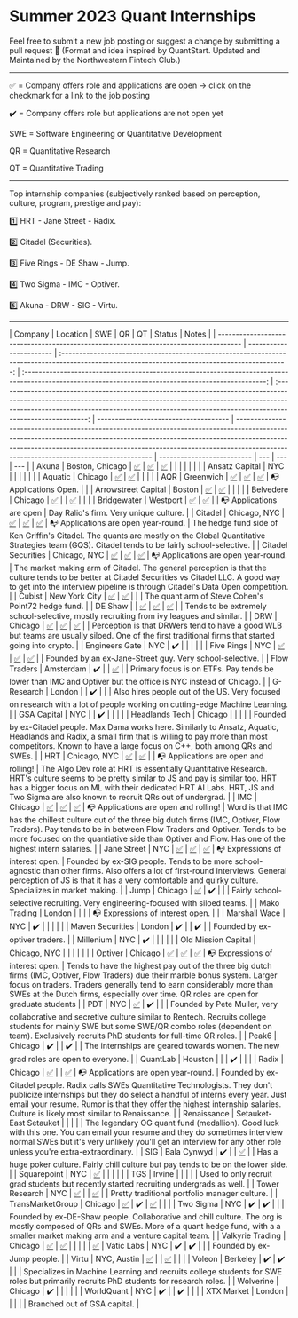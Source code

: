 # Summer 2023 Quant Internships

Feel free to submit a new job posting or suggest a change by submitting a pull request 🙏
(Format and idea inspired by QuantStart. Updated and Maintained by the Northwestern Fintech Club.)

---

✅ = Company offers role and applications are open → click on the checkmark for a link to the job posting

✔️ = Company offers role but applications are not open yet

SWE = Software Engineering or Quantitative Development

QR = Quantitative Research

QT = Quantitative Trading

---

Top internship companies (subjectively ranked based on perception, culture, program, prestige and pay):

1️⃣ HRT - Jane Street - Radix.

2️⃣ Citadel (Securities).

3️⃣ Five Rings - DE Shaw - Jump.

4️⃣ Two Sigma - IMC - Optiver.

5️⃣ Akuna - DRW - SIG - Virtu.

---

| Company                                                                              | Location                |                                                                       SWE                                                                       |                                                                          QR                                                                          |                                                                                                                                  QT                                                                                                                                   | Status                                | Notes                                                                                                                                                                                                                                                                                            |
| ------------------------------------------------------------------------------------ | ----------------------- | :---------------------------------------------------------------------------------------------------------------------------------------------: | :--------------------------------------------------------------------------------------------------------------------------------------------------: | :-------------------------------------------------------------------------------------------------------------------------------------------------------------------------------------------------------------------------------------------------------------------: | ------------------------------------- | ------------------------------------------------------------------------------------------------------------------------------------------------------------------------------------------------------------------------------------------------------------------------------------------------ | -------------------------- | --- | --- | --- |
| Akuna                                                                                | Boston, Chicago         |                                            [✅](https://akunacapital.com/job-details?gh_jid=4269930)                                            |                                              [✅](https://akunacapital.com/job-details?gh_jid=4217954)                                               |                                                                                                       [✅](https://akunacapital.com/job-details?gh_jid=4218021)                                                                                                       |                                       |                                                                                                                                                                                                                                                                                                  |                            |     |     |     |
| Ansatz Capital                                                                       | NYC                     |                                                                                                                                                 |                                                                                                                                                      |                                                                                                                                                                                                                                                                       |                                       |                                                                                                                                                                                                                                                                                                  |
| Aquatic                                                                              | Chicago                 |                                   [✅](https://boards.greenhouse.io/aquaticcapitalmanagement/jobs/6314153002)                                   |                                     [✅](https://boards.greenhouse.io/aquaticcapitalmanagement/jobs/6309879002)                                      |                                                                                                                                                                                                                                                                       |                                       |                                                                                                                                                                                                                                                                                                  |
| AQR                                                                                  | Greenwich               | [✅](https://careers.aqr.com/jobs/university-open-positions/greenwich-ct/2023-portfolio-implementation-summer-analyst/4350057?gh_jid=4350057#/) | [✅](https://careers.aqr.com/jobs/university-open-positions/greenwich-ct/2023-trading-and-portfolio-finance-summer-analyst/4350064?gh_jid=4350064#/) | [✅](<[https://careers.aqr.com/jobs/university-open-positions/greenwich-ct/2022-summer-internship-express-interest/2194349?lang=en_us#/](https://careers.aqr.com/jobs/university-open-positions/greenwich-ct/2023-research-summer-analyst/4350040?gh_jid=4350040#/)>) | 📭 Applications Open.                 |                                                                                                                                                                                                                                                                                                  |
| Arrowstreet Capital                                                                  | Boston                  |        [✅](https://arrowstreetcapital.wd5.myworkdayjobs.com/en-US/Arrowstreet/details/Quantitative-Developer-Intern--Summer-2023_R704)         |      [✅](https://arrowstreetcapital.wd5.myworkdayjobs.com/en-US/Arrowstreet/details/Investment-Processes-Associate-Intern---Summer-2023_R712)       |                                                                                                                                                                                                                                                                       |                                       |                                                                                                                                                                                                                                                                                                  |
| Belvedere                                                                            | Chicago                 |                                [✅](https://jobs.lever.co/belvederetrading/5098c277-d2a6-41eb-ab9c-b80ded219154)                                |                                                                                                                                                      |                                                                                           [✅](https://jobs.lever.co/belvederetrading/eac56350-0f92-414d-8f22-2afbe57d3c61)                                                                                           |                                       |                                                                                                                                                                                                                                                                                                  |
| Bridgewater                                                                          | Westport                |                                        [✅](https://boards.greenhouse.io/bridgewater89/jobs/5830071002)                                         |                                           [✅](https://boards.greenhouse.io/bridgewater89/jobs/6204813002)                                           |                                                                                                                                                                                                                                                                       | 📭 Applications are open              | Day Ralio's firm. Very unique culture.                                                                                                                                                                                                                                                           |
| Citadel                                                                              | Chicago, NYC            |                                   [✅](https://www.citadel.com/careers/details/software-engineer-intern-us/)                                    |                                   [✅](https://www.citadel.com/careers/details/quantitative-researcher-intern-us/)                                   |                                                                                         [✅](https://www.citadelsecurities.com/careers/details/investment-trading-intern-us/)                                                                                         | 📭 Applications are open year-round.  | The hedge fund side of Ken Griffin's Citadel. The quants are mostly on the Global Quantitative Strategies team (GQS). Citadel tends to be fairly school-selective.                                                                                                                               |
| Citadel Securities                                                                   | Chicago, NYC            |                              [✅](https://www.citadelsecurities.com/careers/details/software-engineer-intern-us/)                               |                              [✅](https://www.citadelsecurities.com/careers/details/quantitative-researcher-intern-us/)                              |                                                                                         [✅](https://www.citadelsecurities.com/careers/details/investment-trading-intern-us/)                                                                                         | 📭 Applications are open year-round.  | The market making arm of Citadel. The general perception is that the culture tends to be better at Citadel Securities vs Citadel LLC. A good way to get into the interview pipeline is through Citadel's Data Open competition.                                                                  |
| Cubist                                                                               | New York City           | [✅](https://careers.point72.com/CSJobDetail?jobName=summer-2023-quantitative-developer-internship&jobCode=CSS-0010069&retURL=/CSCareerSearch)  |    [✅](https://careers.point72.com/CSJobDetail?jobName=summer-2023-quantitative-research-internship&jobCode=CSS-0010068&retURL=/CSCareerSearch)     |                                                                                                                                                                                                                                                                       |                                       | The quant arm of Steve Cohen's Point72 hedge fund.                                                                                                                                                                                                                                               |
| DE Shaw                                                                              |                         |                                  [✅](https://www.deshaw.com/careers/software-developer-intern-new-york-4470)                                   |                                    [✅](https://www.deshaw.com/careers/quantitative-analyst-intern-new-york-4469)                                    |                                                                                             [✅](https://www.deshaw.com/careers/proprietary-trading-intern-new-york-4451)                                                                                             |                                       | Tends to be extremely school-selective, mostly recruiting from ivy leagues and similar.                                                                                                                                                                                                          |
| DRW                                                                                  | Chicago                 |                                    [✅](https://drw.com/work-at-drw/job/software-developer-intern-2302636/)                                     |                                     [✅](https://drw.com/work-at-drw/job/quantitative-research-intern-2301002/)                                      |                                                                                          [✅](https://drw.com/work-at-drw/job/quantitative-trading-analyst-intern-2302675/)                                                                                           |                                       | Perception is that DRWers tend to have a good WLB but teams are usually siloed. One of the first traditional firms that started going into crypto.                                                                                                                                               |
| Engineers Gate                                                                       | NYC                     |                                                                       ✔️                                                                        |                                                                                                                                                      |                                                                                                                                                                                                                                                                       |                                       |                                                                                                                                                                                                                                                                                                  |
| Five Rings                                                                           | NYC                     |       [✅](https://fiverings.avature.net/careers/FolderDetail/New-York-New-York-United-States-Software-Developer-Intern-Summer-2023/595)        |       [✅](https://fiverings.avature.net/careers/FolderDetail/New-York-New-York-United-States-Quantitative-Researcher-Intern-Summer-2023/599)        |                                                                 [✅](https://fiverings.avature.net/careers/FolderDetail/New-York-New-York-United-States-Quantitative-Trading-Intern-Summer-2023/586)                                                                  |                                       | Founded by an ex-Jane-Street guy. Very school-selective.                                                                                                                                                                                                                                         |
| Flow Traders                                                                         | Amsterdam               |                                                                       ✔️                                                                        |                                                                                                                                                      |                                                                                      [✅](https://www.flowtraders.com/careers/jobs/trading/new-york/trading-intern-summer-2023)                                                                                       |                                       | Primary focus is on ETFs. Pay tends be lower than IMC and Optiver but the office is NYC instead of Chicago.                                                                                                                                                                                      |
| G-Research                                                                           | London                  |                                                                                                                                                 |                                                                          ✔️                                                                          |                                                                                                                                                                                                                                                                       |                                       | Also hires people out of the US. Very focused on research with a lot of people working on cutting-edge Machine Learning.                                                                                                                                                                         |
| GSA Capital                                                                          | NYC                     |                                                                                                                                                 |                                                                          ✔️                                                                          |                                                                                                                                                                                                                                                                       |                                       |                                                                                                                                                                                                                                                                                                  |
| Headlands Tech                                                                       | Chicago                 |                                                                                                                                                 |                                                                                                                                                      |                                                                                                                                                                                                                                                                       |                                       | Founded by ex-Citadel people. Max Dama works here. Similarly to Ansatz, Aquatic, Headlands and Radix, a small firm that is willing to pay more than most competitors. Known to have a large focus on C++, both among QRs and SWEs.                                                               |
| HRT                                                                                  | Chicago, NYC            |                                 [✅](https://www.hudsonrivertrading.com/careers/job/?gh_jid=4455026&req_id=312)                                 |                                   [✅](https://www.hudsonrivertrading.com/careers/job/?gh_jid=3520408&req_id=128)                                    |                                                                                                                                                                                                                                                                       | 📭 Applications are open and rolling! | The Algo Dev role at HRT is essentially Quantitative Research. HRT's culture seems to be pretty similar to JS and pay is similar too. HRT has a bigger focus on ML with their dedicated HRT AI Labs. HRT, JS and Two Sigma are also known to recruit QRs out of undergrad.                       |
| IMC                                                                                  | Chicago                 |                             [✅](https://careers.imc.com/us/en/job/REQ-01961/Software-Engineer-Intern-Summer-2023)                              |                                 [✅](https://careers.imc.com/us/en/job/REQ-01962/Quant-Research-Intern-Summer-2023)                                  |                                                  [✅](<[https://careers.imc.com/us/en/job/REQ-01185/Quant-Trader-Intern-Summer-2022](https://careers.imc.com/us/en/job/REQ-01963/Quant-Trader-Intern-Summer-2023)>)                                                   | 📭 Applications are open and rolling! | Word is that IMC has the chillest culture out of the three big dutch firms (IMC, Optiver, Flow Traders). Pay tends to be in between Flow Traders and Optiver. Tends to be more focused on the quantiative side than Optiver and Flow. Has one of the highest intern salaries.                    |
| Jane Street                                                                          | NYC                     |                                     [✅](https://www.janestreet.com/join-jane-street/position/6213528002/)                                      |                                        [✅](https://www.janestreet.com/join-jane-street/position/6249103002/)                                        |                                                                                                [✅](https://www.janestreet.com/join-jane-street/position/6301678002/)                                                                                                 | 📭 Expressions of interest open.      | Founded by ex-SIG people. Tends to be more school-agnostic than other firms. Also offers a lot of first-round interviews. General perception of JS is that it has a very comfortable and quirky culture. Specializes in market making.                                                           |
| Jump                                                                                 | Chicago                 |                                        [✅](https://www.jumptrading.com/careers/4452653/?gh_jid=4452653)                                        |                                                                          ✔️                                                                          |                                                                                                                                                                                                                                                                       |                                       | Fairly school-selective recruiting. Very engineering-focused with siloed teams.                                                                                                                                                                                                                  |
| Mako Trading                                                                         | London                  |                                                                                                                                                 |                                                                                                                                                      |                                                                                                                                                                                                                                                                       | 📭 Expressions of interest open.      |                                                                                                                                                                                                                                                                                                  |
| Marshall Wace                                                                        | NYC                     |                                                                       ✔️                                                                        |                                                                                                                                                      |                                                                                                                                                                                                                                                                       |                                       |                                                                                                                                                                                                                                                                                                  |
| Maven Securities                                                                     | London                  |                                                                       ✔️                                                                        |                                                                                                                                                      |                                                                                                                                  ✔️                                                                                                                                   |                                       | Founded by ex-optiver traders.                                                                                                                                                                                                                                                                   |
| Millenium                                                                            | NYC                     |                                                                       ✔️                                                                        |                                                                                                                                                      |                                                                                                                                                                                                                                                                       |                                       |                                                                                                                                                                                                                                                                                                  |
| Old Mission Capital                                                                  | Chicago, NYC            |                                                                                                                                                 |                                                                                                                                                      |                                                                                                                                                                                                                                                                       |                                       |                                                                                                                                                                                                                                                                                                  |
| Optiver                                                                              | Chicago                 |                                  [✅](https://optiver.com/working-at-optiver/career-opportunities/6254738002/)                                  |                                    [✅](https://optiver.com/working-at-optiver/career-opportunities/6326950002/)                                     |                                                                                             [✅](https://optiver.com/working-at-optiver/career-opportunities/6173274002/)                                                                                             | 📭 Expressions of interest open.      | Tends to have the highest pay out of the three big dutch firms (IMC, Optiver, Flow Traders) due their marble bonus system. Larger focus on traders. Traders generally tend to earn considerably more than SWEs at the Dutch firms, especially over time. QR roles are open for graduate students |
| PDT                                                                                  | NYC                     |                                           [✅](https://boards.greenhouse.io/pdtpartners/jobs/4423823)                                           |                                                                          ✔️                                                                          |                                                                                                                                                                                                                                                                       |                                       | Founded by Pete Muller, very collaborative and secretive culture similar to Rentech. Recruits college students for mainly SWE but some SWE/QR combo roles (dependent on team). Exclusively recruits PhD students for full-time QR roles.                                                         |
| Peak6                                                                                | Chicago                 |                                                                       ✔️                                                                        |                                                                                                                                                      |                                                                                                                                  ✔️                                                                                                                                   |                                       | The internships are geared towards women. The new grad roles are open to everyone.                                                                                                                                                                                                               |
| QuantLab                                                                             | Houston                 |                                                                                                                                                 |                                                                                                                                                      |                                                                                                                                  ✔️                                                                                                                                   |                                       |                                                                                                                                                                                                                                                                                                  |
| Radix                                                                                | Chicago                 |                                                    [✅](mailto:recruiting@radix-trading.com)                                                    |                                                                                                                                                      |                                                                                                               [✅](mailto:recruiting@radix-trading.com)                                                                                                               | 📭 Applications are open year-round.  | Founded by ex-Citadel people. Radix calls SWEs Quantitative Technologists. They don't publicize internships but they do select a handful of interns every year. Just email your resume. Rumor is that they offer the highest internship salaries. Culture is likely most similar to Renaissance. |
| Renaissance                                                                          | Setauket- East Setauket |                                                                                                                                                 |                                                                                                                                                      |                                                                                                                                                                                                                                                                       |                                       | The legendary OG quant fund (medallion). Good luck with this one. You can email your resume and they do sometimes interview normal SWEs but it's very unlikely you'll get an interview for any other role unless you're extra-extraordinary.                                                     |
| SIG                                                                                  | Bala Cynwyd             |                                                                       ✔️                                                                        |                                                                                                                                                      |                                                                                                     [✅](https://careers.sig.com/job/6493/Trading-Intern-Chicago)                                                                                                     |                                       | Has a huge poker culture. Fairly chill culture but pay tends to be on the lower side.                                                                                                                                                                                                            |
| Squarepoint                                                                          | NYC                     |                                          [✅](https://www.squarepoint-capital.com/careers#/job/243853)                                          |                                                                                                                                                      |                                                                                                                                                                                                                                                                       |                                       |                                                                                                                                                                                                                                                                                                  |
| TGS                                                                                  | Irvine                  |                                                                                                                                                 |                                                                                                                                                      |                                                                                                                                                                                                                                                                       |                                       | Used to only recruit grad students but recently started recruiting undergrads as well.                                                                                                                                                                                                           |
| Tower Research                                                                       | NYC                     |                                       [✅](https://www.tower-research.com/open-positions/?gh_jid=4362749)                                       |                                                                                                                                                      |                                                                                                  [✅](https://www.tower-research.com/open-positions/?gh_jid=4360111)                                                                                                  |                                       | Pretty traditional portfolio manager culture.                                                                                                                                                                                                                                                    |
| TransMarketGroup                                                                     | Chicago                 |     [✅](<[https://www.squarepoint-capital.com/careers#/job/243853](https://apply.workable.com/transmarket-operations-llc/j/CC96E0D021/)>)      |                                                                          ✔️                                                                          |                                                                                               [✅](https://apply.workable.com/transmarket-operations-llc/j/79695E0F85/)                                                                                               |                                       |                                                                                                                                                                                                                                                                                                  |
| Two Sigma                                                                            | NYC                     |                                                                       ✔️                                                                        |                                                                          ✔️                                                                          |                                                                                                                                                                                                                                                                       |                                       | Founded by ex-DE-Shaw people. Collaborative and chill culture. The org is mostly composed of QRs and SWEs. More of a quant hedge fund, with a a smaller market making arm and a venture capital team.                                                                                            |
| Valkyrie Trading                                                                     | Chicago                 |                               [✅](https://www.valkyrietrading.com/careers/software-engineer-intern-summer-2023/)                               |                                 [✅](https://www.valkyrietrading.com/careers/derivatives-trader-intern-summer-2023/)                                 |                                                                                                                                                                                                                                                                       |                                       |                                                                                                                                                                                                                                                                                                  |
| [✅](https://www.valkyrietrading.com/careers/derivatives-trader-intern-summer-2023/) | Vatic Labs              |                                                                       NYC                                                                       |                                                                          ✔️                                                                          |                                                                                                                                  ✔️                                                                                                                                   |                                       |                                                                                                                                                                                                                                                                                                  | Founded by ex-Jump people. |
| Virtu                                                                                | NYC, Austin             |                                            [✅](https://boards.greenhouse.io/virtu/jobs/5432329002)                                             |                                                                                                                                                      |                                                                                                       [✅](https://boards.greenhouse.io/virtu/jobs/5423142002)                                                                                                        |                                       |                                                                                                                                                                                                                                                                                                  |
| Voleon                                                                               | Berkeley                |                                                                       ✔️                                                                        |                                                                          ✔️                                                                          |                                                                                                                                                                                                                                                                       |                                       | Specializes in Machine Learning and recruits college students for SWE roles but primarily recruits PhD students for research roles.                                                                                                                                                              |
| Wolverine                                                                            | Chicago                 |                                                                       ✔️                                                                        |                                                                                                                                                      |                                                                                                                                                                                                                                                                       |                                       |                                                                                                                                                                                                                                                                                                  |
| WorldQuant                                                                           | NYC                     |                                                                       ✔️                                                                        |                                                                                                                                                      |                                                                                                                                  ✔️                                                                                                                                   |                                       |                                                                                                                                                                                                                                                                                                  |
| XTX Market                                                                           | London                  |                                                                                                                                                 |                                                                                                                                                      |                                                                                                                                                                                                                                                                       |                                       | Branched out of GSA capital.                                                                                                                                                                                                                                                                     |
